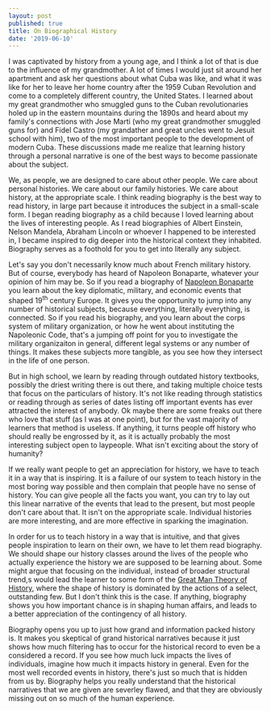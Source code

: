 ```yaml
---
layout: post
published: true
title: On Biographical History
date: '2019-06-10'
---
```

I was captivated by history from a young age, and I think a lot of that is due to the influence of my grandmother. A lot of times I would just sit around her apartment and ask her questions about what Cuba was like, and what it was like for her to leave her home country after the 1959 Cuban Revolution and come to a completely different country, the United States. I learned about my great grandmother who smuggled guns to the Cuban revolutionaries holed up in the eastern mountains during the 1890s and heard about my family's connections with Jose Marti (who my great grandmother smuggled guns for) and Fidel Castro (my grandather and great uncles went to Jesuit school with him), two of the most important people to the development of modern Cuba. These discussions made me realize that learning history through a personal narrative is one of the best ways to become passionate about the subject. 

We, as people, we are designed to care about other people. We care about personal histories. We care about our family histories. We care about history, at the appropriate scale. I think reading biography is the best way to read history, in large part because it introduces the subject in a small-scale form. I began reading biography as a child because I loved learning about the lives of interesting people. As I read biographies of Albert Einstein, Nelson Mandela, Abraham Lincoln or whoever I happened to be interested in, I became inspired to dig deeper into the historical context they inhabited. Biography serves as a foothold for you to get into literally any subject. 

Let's say you don't necessarily know much about French military history. But of course, everybody has heard of Napoleon Bonaparte, whatever your opinion of him may be. So if you read a biography of [Napoleon Bonaparte](https://www.amazon.com/Napoleon-Great-Andrew-Roberts/dp/0141032014) you learn about the key diplomatic, military, and economic events that shaped 19<sup>th</sup> century Europe. It gives you the opportunity to jump into any number of historical subjects, because everything, literally everything, is connected. So if you read his biography, and you learn about the corps system of military organization, or how he went about instituting the Napoleonic Code, that's a jumping off point for you to investigate the military organizaiton in general, different legal systems or any number of things. It makes these subjects more tangible, as you see how they intersect in the life of one person.

But in high school, we learn by reading through outdated history textbooks, possibly the driest writing there is out there, and taking multiple choice tests that focus on the particulars of history. It's not like reading through statistics or reading through as series of dates listing off important events has ever attracted the interest of anybody. Ok maybe there are some freaks out there who love that stuff (as I was at one point), but for the vast majority of learners that method is useless. If anything, it turns people off history who should really be engrossed by it, as it is actually probably the most interesting subject open to laypeople. What isn't exciting about the story of humanity? 

If we really want people to get an appreciation for history, we have to teach it in a way that is inspiring. It is a failure of our system to teach history in the most boring way possible and then complain that people have no sense of history. You can give people all the facts you want, you can try to lay out this linear narrative of the events that lead to the present, but most people don't care about that. It isn't on the appropriate scale. Individual histories are more interesting, and are more effective in sparking the imagination.

In order for us to teach history in a way that is intuitive, and that gives people inspiration to learn on their own, we have to let them read biography. We should shape our history classes around the lives of the people who actually experience the history we are supposed to be learning about. Some might argue that focusing on the individual, instead of broader structural trend,s would lead the learner to some form of the [Great Man Theory of History](https://en.wikipedia.org/wiki/Great_man_theory), where the shape of history is dominated by the actions of a select, outstanding few. But I don't think this is the case. If anything, biography shows you how important chance is in shaping human affairs, and leads to a better appreciation of the contingency of all history.

Biography opens you up to just how grand and information packed history is. It makes you skeptical of grand historical narratives because it just shows how much filtering has to occur for the historical record to even be a considered a record. If you see how much luck impacts the lives of individuals, imagine how much it impacts history in general. Even for the most well recorded events in history, there's just so much that is hidden from us by. Biography helps you really understand that the historical narratives that we are given are severley flawed, and that they are obviously missing out on so much of the human experience.


